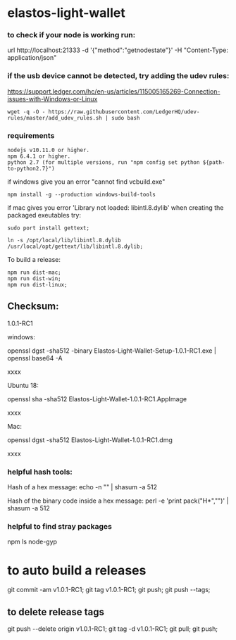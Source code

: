 # elastos-light-wallet

### to check if your node is working run:

url http://localhost:21333 -d '{"method":"getnodestate"}' -H "Content-Type: application/json"

### if the usb device cannot be detected, try adding the udev rules:
https://support.ledger.com/hc/en-us/articles/115005165269-Connection-issues-with-Windows-or-Linux

```
wget -q -O - https://raw.githubusercontent.com/LedgerHQ/udev-rules/master/add_udev_rules.sh | sudo bash
```


### requirements

```
nodejs v10.11.0 or higher.
npm 6.4.1 or higher.
python 2.7 (for multiple versions, run "npm config set python ${path-to-python2.7}")
```

if windows give you an error "cannot find vcbuild.exe"

```
npm install -g --production windows-build-tools
```

if mac gives you error 'Library not loaded: libintl.8.dylib' when creating the packaged exeutables try:

```
sudo port install gettext;

ln -s /opt/local/lib/libintl.8.dylib /usr/local/opt/gettext/lib/libintl.8.dylib;
```

To build a release:
```
npm run dist-mac;
npm run dist-win;
npm run dist-linux;
```


## Checksum:
  1.0.1-RC1

  windows:

  openssl dgst -sha512 -binary Elastos-Light-Wallet-Setup-1.0.1-RC1.exe | openssl base64 -A

  xxxx

  Ubuntu 18:

  openssl sha -sha512 Elastos-Light-Wallet-1.0.1-RC1.AppImage

  xxxx

  Mac:

  openssl dgst -sha512 Elastos-Light-Wallet-1.0.1-RC1.dmg

  xxxx


### helpful hash tools:
Hash of a hex message:
echo -n "<hex>" | shasum -a 512

Hash of the binary code inside a hex message:
perl -e 'print pack("H*","<hex>")' | shasum -a 512

### helpful to find stray packages

npm ls node-gyp


# to auto build a releases
  git commit -am v1.0.1-RC1;
  git tag v1.0.1-RC1;
  git push;
  git push --tags;

## to delete release tags
  git push --delete origin v1.0.1-RC1;
  git tag -d v1.0.1-RC1;
  git pull;
  git push;
